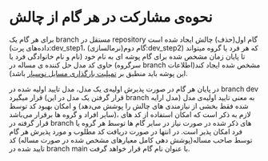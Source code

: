 # نحوه‌ی مشارکت در هر گام از چالش
برای هر گام یک branch مستقل در repository چالش ایجاد شده است (گام اول(حذف داده‌های پرت):dev_step1، گام دوم(نرمالسازی):dev_step2) که هر فرد یا گروه میتواند تا پایان زمان مشخص شده برای گام پوشه ای به نام خود (نام و نام خانوادگی فرد یا سرگروه) حاوی کد مدل حل کننده ی مساله در branch مشخص شده ایجاد کند(اطلاعات این پوشه باید منطبق بر [تمپلیت بارگذاری مسایل نوسپار](https://github.com/Nosepar/Templates/tree/main/Submission) باشد). 

در پایان هر گام در صورت پذیرش اولیه‌ی یک مدل، مدل تایید اولیه شده در branch dev قرار میگیرد (قرار گرفتن یک مدل در این branch به معنی تایید اولیه‌ی مدل (مدل ارایه شده فقط بخشی از نیازمندی های چالش را پوشش می‌دهد) و امکان بهبود کد توسط سایر افراد و گروه ها برقرار می‌باشد)، لازم به ذکر است که امکان استفاده از کد های قرار گرفته در branch های ذکر شده در صورت نیاز در سایر گام ها توسط هر گروه یا فرد امکان پذیر است. در انتها در صورت دریافت کد مطلوب و مورد پذیرش هر گام توسط صاحب مساله(پوشش دهی کامل معیارهای مشخص شده در صورت مساله) کد تایید شده در branch main با عنوان نام گام قرار خواهد گرفت.
